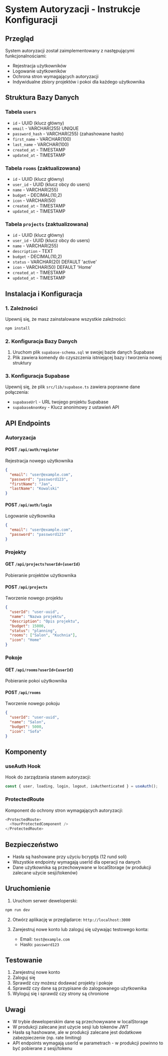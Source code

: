 # System Autoryzacji - Instrukcje Konfiguracji

## Przegląd

System autoryzacji został zaimplementowany z następującymi funkcjonalnościami:

- Rejestracja użytkowników
- Logowanie użytkowników
- Ochrona stron wymagających autoryzacji
- Indywidualne zbiory projektów i pokoi dla każdego użytkownika

## Struktura Bazy Danych

### Tabela `users`

- `id` - UUID (klucz główny)
- `email` - VARCHAR(255) UNIQUE
- `password_hash` - VARCHAR(255) (zahashowane hasło)
- `first_name` - VARCHAR(100)
- `last_name` - VARCHAR(100)
- `created_at` - TIMESTAMP
- `updated_at` - TIMESTAMP

### Tabela `rooms` (zaktualizowana)

- `id` - UUID (klucz główny)
- `user_id` - UUID (klucz obcy do users)
- `name` - VARCHAR(255)
- `budget` - DECIMAL(10,2)
- `icon` - VARCHAR(50)
- `created_at` - TIMESTAMP
- `updated_at` - TIMESTAMP

### Tabela `projects` (zaktualizowana)

- `id` - UUID (klucz główny)
- `user_id` - UUID (klucz obcy do users)
- `name` - VARCHAR(255)
- `description` - TEXT
- `budget` - DECIMAL(10,2)
- `status` - VARCHAR(20) DEFAULT 'active'
- `icon` - VARCHAR(50) DEFAULT 'Home'
- `created_at` - TIMESTAMP
- `updated_at` - TIMESTAMP

## Instalacja i Konfiguracja

### 1. Zależności

Upewnij się, że masz zainstalowane wszystkie zależności:

```bash
npm install
```

### 2. Konfiguracja Bazy Danych

1. Uruchom plik `supabase-schema.sql` w swojej bazie danych Supabase
2. Plik zawiera komendy do czyszczenia istniejącej bazy i tworzenia nowej struktury

### 3. Konfiguracja Supabase

Upewnij się, że plik `src/lib/supabase.ts` zawiera poprawne dane połączenia:

- `supabaseUrl` - URL twojego projektu Supabase
- `supabaseAnonKey` - Klucz anonimowy z ustawień API

## API Endpoints

### Autoryzacja

#### POST `/api/auth/register`

Rejestracja nowego użytkownika

```json
{
  "email": "user@example.com",
  "password": "password123",
  "firstName": "Jan",
  "lastName": "Kowalski"
}
```

#### POST `/api/auth/login`

Logowanie użytkownika

```json
{
  "email": "user@example.com",
  "password": "password123"
}
```

### Projekty

#### GET `/api/projects?userId={userId}`

Pobieranie projektów użytkownika

#### POST `/api/projects`

Tworzenie nowego projektu

```json
{
  "userId": "user-uuid",
  "name": "Nazwa projektu",
  "description": "Opis projektu",
  "budget": 15000,
  "status": "planning",
  "rooms": ["Salon", "Kuchnia"],
  "icon": "Home"
}
```

### Pokoje

#### GET `/api/rooms?userId={userId}`

Pobieranie pokoi użytkownika

#### POST `/api/rooms`

Tworzenie nowego pokoju

```json
{
  "userId": "user-uuid",
  "name": "Salon",
  "budget": 5000,
  "icon": "Sofa"
}
```

## Komponenty

### useAuth Hook

Hook do zarządzania stanem autoryzacji:

```typescript
const { user, loading, login, logout, isAuthenticated } = useAuth();
```

### ProtectedRoute

Komponent do ochrony stron wymagających autoryzacji:

```typescript
<ProtectedRoute>
  <YourProtectedComponent />
</ProtectedRoute>
```

## Bezpieczeństwo

- Hasła są hashowane przy użyciu bcryptjs (12 rund soli)
- Wszystkie endpointy wymagają userId dla operacji na danych
- Dane użytkownika są przechowywane w localStorage (w produkcji zalecane użycie sesji/tokenów)

## Uruchomienie

1. Uruchom serwer deweloperski:

```bash
npm run dev
```

2. Otwórz aplikację w przeglądarce: `http://localhost:3000`

3. Zarejestruj nowe konto lub zaloguj się używając testowego konta:
   - Email: `test@example.com`
   - Hasło: `password123`

## Testowanie

1. Zarejestruj nowe konto
2. Zaloguj się
3. Sprawdź czy możesz dodawać projekty i pokoje
4. Sprawdź czy dane są przypisane do zalogowanego użytkownika
5. Wyloguj się i sprawdź czy strony są chronione

## Uwagi

- W trybie deweloperskim dane są przechowywane w localStorage
- W produkcji zalecane jest użycie sesji lub tokenów JWT
- Hasła są hashowane, ale w produkcji zalecane jest dodatkowe zabezpieczenie (np. rate limiting)
- API endpoints wymagają userId w parametrach - w produkcji powinno to być pobierane z sesji/tokenu

